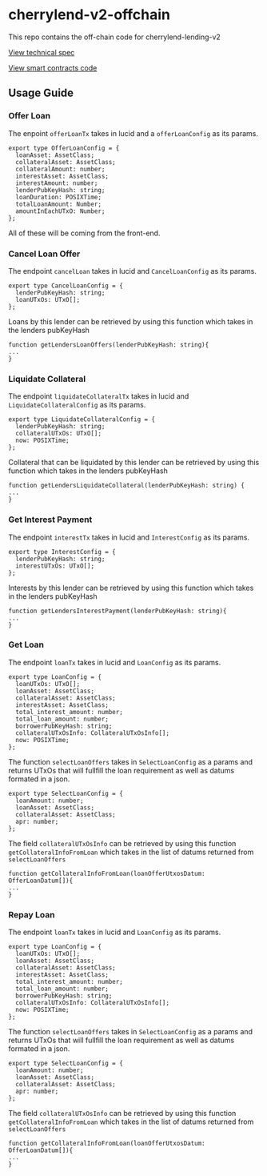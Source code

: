 # cherrylend-v2-offchain

This repo contains the off-chain code for cherrylend-lending-v2

[View technical spec](https://github.com/CherryLend/cherrylend-v2-spec)

[View smart contracts code](https://github.com/CherryLend/cherrylend-v2-smart-contracts)

## Usage Guide 

### Offer Loan
The enpoint `offerLoanTx` takes in lucid and a `offerLoanConfig` as its params.
```
export type OfferLoanConfig = {
  loanAsset: AssetClass;
  collateralAsset: AssetClass;
  collateralAmount: number;
  interestAsset: AssetClass;
  interestAmount: number;
  lenderPubKeyHash: string;
  loanDuration: POSIXTime;
  totalLoanAmount: Number;
  amountInEachUTxO: Number;
};
```
All of these will be coming from the front-end. 

### Cancel Loan Offer
The endpoint `cancelLoan` takes in lucid and `CancelLoanConfig` as its params. 
```
export type CancelLoanConfig = {
  lenderPubKeyHash: string;
  loanUTxOs: UTxO[];
};
```

Loans by this lender can be retrieved by using this function which takes in the lenders pubKeyHash
```
function getLendersLoanOffers(lenderPubKeyHash: string){
...
}
```
### Liquidate Collateral 
The endpoint `liquidateCollateralTx` takes in lucid and `LiquidateCollateralConfig` as its params. 
```
export type LiquidateCollateralConfig = {
  lenderPubKeyHash: string;
  collateralUTxOs: UTxO[];
  now: POSIXTime;
};
```

Collateral that can be liquidated by this lender can be retrieved by using this function which takes in the lenders pubKeyHash
```
function getLendersLiquidateCollateral(lenderPubKeyHash: string) {
...
}
```

### Get Interest Payment
The endpoint `interestTx` takes in lucid and `InterestConfig` as its params. 
```
export type InterestConfig = {
  lenderPubKeyHash: string;
  interestUTxOs: UTxO[];
};
```

Interests by this lender can be retrieved by using this function which takes in the lenders pubKeyHash
```
function getLendersInterestPayment(lenderPubKeyHash: string){
...
}
```
### Get Loan
The endpoint `loanTx` takes in lucid and `LoanConfig` as its params. 
```
export type LoanConfig = {
  loanUTxOs: UTxO[];
  loanAsset: AssetClass;
  collateralAsset: AssetClass;
  interestAsset: AssetClass;
  total_interest_amount: number;
  total_loan_amount: number;
  borrowerPubKeyHash: string;
  collateralUTxOsInfo: CollateralUTxOsInfo[];
  now: POSIXTime;
};
```

The function `selectLoanOffers` takes in `SelectLoanConfig` as a params and returns UTxOs that will fullfill the loan requirement as well as datums formated in a json.
```
export type SelectLoanConfig = {
  loanAmount: number;
  loanAsset: AssetClass;
  collateralAsset: AssetClass;
  apr: number;
};
```

The field `collateralUTxOsInfo` can be retrieved by using this function `getCollateralInfoFromLoan` which takes in the list of datums returned from `selectLoanOffers`
```
function getCollateralInfoFromLoan(loanOfferUtxosDatum: OfferLoanDatum[]){
...
}
```

### Repay Loan
The endpoint `loanTx` takes in lucid and `LoanConfig` as its params. 
```
export type LoanConfig = {
  loanUTxOs: UTxO[];
  loanAsset: AssetClass;
  collateralAsset: AssetClass;
  interestAsset: AssetClass;
  total_interest_amount: number;
  total_loan_amount: number;
  borrowerPubKeyHash: string;
  collateralUTxOsInfo: CollateralUTxOsInfo[];
  now: POSIXTime;
};
```

The function `selectLoanOffers` takes in `SelectLoanConfig` as a params and returns UTxOs that will fullfill the loan requirement as well as datums formated in a json.
```
export type SelectLoanConfig = {
  loanAmount: number;
  loanAsset: AssetClass;
  collateralAsset: AssetClass;
  apr: number;
};
```

The field `collateralUTxOsInfo` can be retrieved by using this function `getCollateralInfoFromLoan` which takes in the list of datums returned from `selectLoanOffers`
```
function getCollateralInfoFromLoan(loanOfferUtxosDatum: OfferLoanDatum[]){
...
}

